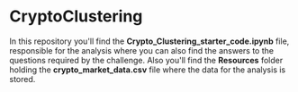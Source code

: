# CryptoClustering

In this repository you'll find the **Crypto_Clustering_starter_code.ipynb** file, responsible for the analysis where you can also find the answers to the questions required by the challenge. Also you'll find the **Resources** folder holding the **crypto_market_data.csv** file where the data for the analysis is stored. 
